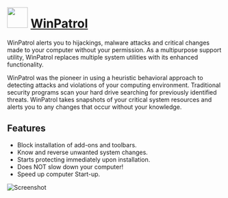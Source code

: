 # <img src="https://cdn.rawgit.com/JourneyOver/chocolatey-packages/a260a824cb735b549cf5f1216c09f40d6807ea72/icons/winpatrol.ico" width="48" height="48"/> [WinPatrol](https://chocolatey.org/packages/nuget.commandline)

WinPatrol alerts you to hijackings, malware attacks and critical changes made to your computer without your permission. As a multipurpose support utility, WinPatrol replaces multiple system utilities with its enhanced functionality.

WinPatrol was the pioneer in using a heuristic behavioral approach to detecting attacks and violations of your computing environment. Traditional security programs scan your hard drive searching for previously identified threats. WinPatrol takes snapshots of your critical system resources and alerts you to any changes that occur without your knowledge.

## Features

-   Block installation of add-ons and toolbars.
-   Know and reverse unwanted system changes.
-   Starts protecting immediately upon installation.
-   Does NOT slow down your computer!
-   Speed up computer Start-up.

![Screenshot](https://raw.githubusercontent.com/JourneyOver/chocolatey-packages/master/readme_imgs/winpatrol.jpeg)
